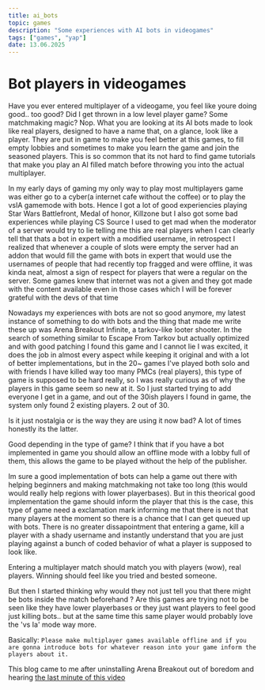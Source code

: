 ```yaml
---
title: ai_bots
topic: games
description: "Some experiences with AI bots in videogames"
tags: ["games", "yap"]
date: 13.06.2025
---
```


# Bot players in videogames

Have you ever entered multiplayer of a videogame, you feel like youre doing good.. too good? Did I get thrown in a low level player game? Some matchmaking magic?
Nop. What you are looking at its AI bots made to look like real players, designed to have a name that, on a glance, look like a player. 
They are put in game to make you feel better at this games, to fill empty lobbies and sometimes to make you learn the game and join the seasoned players. This is so common that its not hard to find game tutorials that make you play an AI filled match before throwing you into the actual multiplayer.

In my early days of gaming my only way to play most multiplayers game was either go to a cyber(a internet cafe without the coffee) or to play the vsIA gamemode with bots. 
Hence I got a lot of good experiencies playing Star Wars Battlefront, Medal of honor, Killzone but I also got some bad experiences while playing CS Source
I used to get mad when the moderator of a server would try to lie telling me this are real players when I can clearly tell that thats a bot in expert with a modified username, in retrospect I realized that whenever a couple of slots were empty the server had an addon that would fill the game with bots in expert that would use the usernames of people that had recently top fragged and were offline, it was kinda neat, almost a sign of respect for players that were a regular on the server.
Some games knew that internet was not a given and they got made with the content available even in those cases which I will be forever grateful with the devs of that time

Nowadays my experiences with bots are not so good anymore, my latest instance of something to do with bots and the thing that made me write these up was Arena Breakout Infinite, a tarkov-like looter shooter. In the search of something similar to Escape From Tarkov but actually optimized and with good patching I found this game and I cannot lie I was excited, it does the job in almost every aspect while keeping it original and with a lot of better implementations, but in the 20~ games I've played both solo and with friends I have killed way too many PMCs (real players), this type of game is supposed to be hard really, so I was really curious as of why the players in this game seem so new at it.
So I just started trying to add everyone I get in a game, and out of the 30ish players I found in game, the system only found 2 existing players. 2 out of 30.


Is it just nostalgia or is the way they are using it now bad? 
A lot of times honestly its the latter.

Good depending in the type of game? 
I think that if you have a bot implemented in game you should allow an offline mode with a lobby full of them, this allows the game to be played without the help of the publisher.

Im sure a good implementation of bots can help a game out there with helping beginners and making matchmaking not take too long (this would would really help regions with lower playerbases). But in this theorical good implementation the game should inform the player that this is the case, this type of game need a exclamation mark informing me that there is not that many players at the moment so there is a chance that I can get queued up with bots.
There is no greater dissapointment that entering a game, kill a player with a shady username and instantly understand that you are just playing against a bunch of coded behavior of what a player is supposed to look like.

Entering a multiplayer match should match you with players (wow), real players. Winning should feel like you tried and bested someone.

But then I started thinking why would they not just tell you that there might be bots inside the match beforehand ? 
Are this games are trying not to be seen like they have lower playerbases or they just want players to feel good just killing bots.. but at the same time this same player would probably love the 'vs Ia' mode way more. 

Basically: `Please make multiplayer games available offline and if you are gonna introduce bots for whatever reason into your game inform the players about it.`


This blog came to me after uninstalling Arena Breakout out of boredom and hearing [the last minute of this video](https://youtu.be/tiEtm02Jc3M?feature=shared&t=394)

